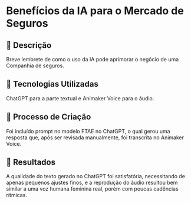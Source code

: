 # Benefícios da IA para o Mercado de Seguros

## 📒 Descrição
Breve lembrete de como o uso da IA pode aprimorar o negócio de uma Companhia de seguros.

## 🤖 Tecnologias Utilizadas
ChatGPT para a parte textual e Animaker Voice para o áudio.

## 🧐 Processo de Criação
Foi incluído prompt no modelo FTAE no ChatGPT, o qual gerou uma resposta que, após ser revisada manualmente, foi transcrita no Animaker Voice.

## 🚀 Resultados
A qualidade do texto gerado no ChatGPT foi satisfatória, necessitando de apenas pequenos ajustes finos, e a reprodução do áudio resultou bem similar a uma voz humana feminina real, porém com poucas cadências rítmicas.

